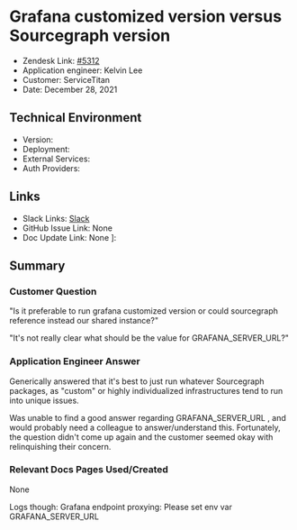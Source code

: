 
# Grafana customized version versus Sourcegraph version <!-- Ticket Title  Hint: include keywords to make it searchable -->

- Zendesk Link: [#5312](https://sourcegraph.zendesk.com/agent/tickets/5312)
- Application engineer: Kelvin Lee
- Customer: ServiceTitan <!-- Redact if this contains personally identifying information -->
- Date: December 28, 2021

<!-- Data populated from integration, speak to Ben Gordon or Michael Bali if not working -->
<!-- During Internal team trial, fill missing data manually (we are waiting for all data to sync) -->

## Technical Environment
- Version: ​
- Deployment:
- External Services:
- Auth Providers:


## Links
<!-- Data for application engineer manual entry -->
- Slack Links: [Slack](https://sourcegraph.slack.com/archives/C02QZQ10JAY/p1640730653010600)
- GitHub Issue Link: None
- Doc Update Link: None ]:

## Summary
### Customer Question
"Is it preferable to run grafana customized version or could sourcegraph reference instead our shared instance?"

"It's not really clear what should be the value for GRAFANA_SERVER_URL?"

### Application Engineer Answer
Generically answered that it's best to just run whatever Sourcegraph packages, as "custom" or highly individualized infrastructures tend to run into unique issues.

Was unable to find a good answer regarding GRAFANA_SERVER_URL , and would probably need a colleague to answer/understand this. Fortunately, the question didn't come up again and the customer seemed okay with relinquishing their concern.

### Relevant Docs Pages Used/Created
None

Logs though:
Grafana endpoint proxying: Please set env var GRAFANA_SERVER_URL

<!-- Once complete, upload a copy to https://github.com/sourcegraph/support-tools-internal/tree/main/resolved-tickets as a .md file -->
<!-- Name the file 5312.md -->
